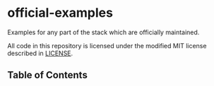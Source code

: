 # official-examples
Examples for any part of the stack which are officially maintained.

All code in this repository is licensed under the modified MIT license described in [LICENSE](LICENSE).

## Table of Contents